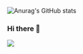 ![Anurag's GitHub stats](https://github-readme-stats.vercel.app/api?username=pdhruby&show_icons=true&theme=radical)

### Hi there 👋
<img src="https://img.shields.io/badge/Android-3DDC84?style=flat-square&logo=Android&logoColor=white"/>
<!--
**pdhruby/pdhruby** is a ✨ _special_ ✨ repository because its `README.md` (this file) appears on your GitHub profile.

Here are some ideas to get you started:

- 🔭 I’m currently working on ...
- 🌱 I’m currently learning ...
- 👯 I’m looking to collaborate on ...
- 🤔 I’m looking for help with ...
- 💬 Ask me about ...
- 📫 How to reach me: ...
- 😄 Pronouns: ...
- ⚡ Fun fact: ...
-->

